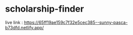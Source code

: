 # scholarship-finder
live link : https://65ff19ae159c7f32e5cec385--sunny-pasca-b73dfd.netlify.app/

